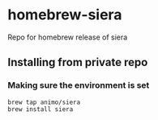 # homebrew-siera

Repo for homebrew release of siera

## Installing from private repo

### Making sure the environment is set

```
brew tap animo/siera
brew install siera
```
